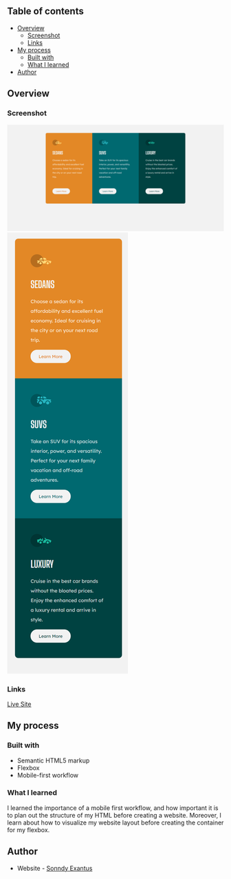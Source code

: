 ## Table of contents

- [Overview](#overview)
  - [Screenshot](#screenshot)
  - [Links](#links)
- [My process](#my-process)
  - [Built with](#built-with)
  - [What I learned](#what-i-learned)
- [Author](#author)

## Overview

### Screenshot

![](images/desktopDesign.png)
![](images/mobileDesign.png)


### Links

[Live Site](https://sonndy.github.io/Column-CSS/index.html)

## My process

### Built with

- Semantic HTML5 markup
- Flexbox
- Mobile-first workflow

### What I learned
I learned the importance of a mobile first workflow, and how important it is to plan out the structure of my HTML before creating a website. Moreover, I learn about how to visualize my website layout before creating the container for my flexbox.

## Author

- Website - [Sonndy Exantus](https://www.your-site.com)
